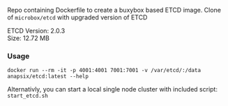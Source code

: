 Repo containing Dockerfile to create a buxybox based ETCD image. 
Clone of `microbox/etcd` with upgraded version of ETCD

ETCD Version: 2.0.3  
Size: 12.72 MB

### Usage

    docker run --rm -it -p 4001:4001 7001:7001 -v /var/etcd/:/data anapsix/etcd:latest --help

Alternativly, you can start a local single node cluster with included script: `start_etcd.sh`

